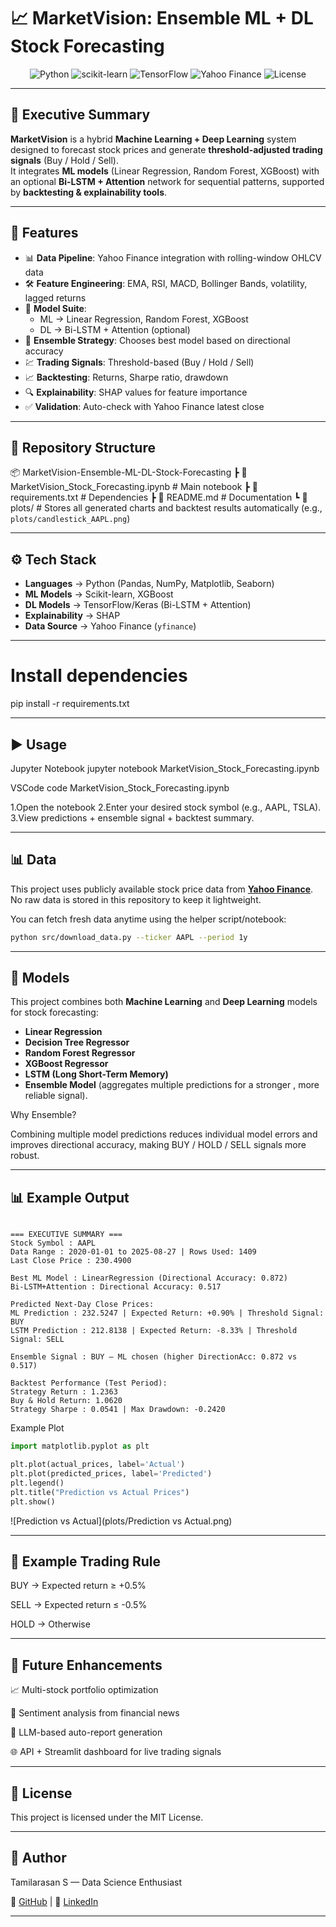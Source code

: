 # 📈 MarketVision: Ensemble ML + DL Stock Forecasting  

<p align="center">
  <img src="https://img.shields.io/badge/Python-3.10-blue?logo=python" alt="Python"/>
  <img src="https://img.shields.io/badge/ML-ScikitLearn-orange?logo=scikitlearn" alt="scikit-learn"/>
  <img src="https://img.shields.io/badge/DL-TensorFlow-green?logo=tensorflow" alt="TensorFlow"/>
  <img src="https://img.shields.io/badge/Data-YahooFinance-lightgrey?logo=yahoo" alt="Yahoo Finance"/>
  <img src="https://img.shields.io/badge/License-MIT-yellow?logo=open-source-initiative" alt="License"/>
</p>

---

## 🔹 Executive Summary  
**MarketVision** is a hybrid **Machine Learning + Deep Learning** system designed to forecast stock prices and generate **threshold-adjusted trading signals** (Buy / Hold / Sell).  
It integrates **ML models** (Linear Regression, Random Forest, XGBoost) with an optional **Bi-LSTM + Attention** network for sequential patterns, supported by **backtesting & explainability tools**.  

---

## 🚀 Features  
- 📊 **Data Pipeline**: Yahoo Finance integration with rolling-window OHLCV data  
- 🛠 **Feature Engineering**: EMA, RSI, MACD, Bollinger Bands, volatility, lagged returns  
- 🤖 **Model Suite**:  
  - ML → Linear Regression, Random Forest, XGBoost  
  - DL → Bi-LSTM + Attention (optional)  
- 🧩 **Ensemble Strategy**: Chooses best model based on directional accuracy  
- 💹 **Trading Signals**: Threshold-based (Buy / Hold / Sell)  
- 📈 **Backtesting**: Returns, Sharpe ratio, drawdown  
- 🔍 **Explainability**: SHAP values for feature importance  
- ✅ **Validation**: Auto-check with Yahoo Finance latest close  

---

## 📂 Repository Structure  

📦 MarketVision-Ensemble-ML-DL-Stock-Forecasting
┣ 📜 MarketVision_Stock_Forecasting.ipynb # Main notebook
┣ 📜 requirements.txt # Dependencies
┣ 📜 README.md # Documentation
┗ 📂 plots/ # Stores all generated charts and backtest results automatically (e.g., `plots/candlestick_AAPL.png`)  
 


---

## ⚙️ Tech Stack  
- **Languages** → Python (Pandas, NumPy, Matplotlib, Seaborn)  
- **ML Models** → Scikit-learn, XGBoost  
- **DL Models** → TensorFlow/Keras (Bi-LSTM + Attention)  
- **Explainability** → SHAP  
- **Data Source** → Yahoo Finance (`yfinance`)  

---




# Install dependencies
pip install -r requirements.txt

---

## ▶️ Usage

Jupyter Notebook
jupyter notebook MarketVision_Stock_Forecasting.ipynb

VSCode
code MarketVision_Stock_Forecasting.ipynb


1.Open the notebook
2.Enter your desired stock symbol (e.g., AAPL, TSLA).
3.View predictions + ensemble signal + backtest summary.

---

## 📊 Data
This project uses publicly available stock price data from **[Yahoo Finance](https://finance.yahoo.com/)**.  
No raw data is stored in this repository to keep it lightweight.  

You can fetch fresh data anytime using the helper script/notebook:  

```bash
python src/download_data.py --ticker AAPL --period 1y
```
---


## 🧠 Models
This project combines both **Machine Learning** and **Deep Learning** models for stock forecasting:

- **Linear Regression**  
- **Decision Tree Regressor**  
- **Random Forest Regressor**  
- **XGBoost Regressor**  
- **LSTM (Long Short-Term Memory)**  
- **Ensemble Model** (aggregates multiple predictions for a stronger , more reliable signal).

Why Ensemble?

Combining multiple model predictions reduces individual model errors and improves directional accuracy, making BUY / HOLD / SELL signals more robust.


---


## 📊 Example Output  
```text

=== EXECUTIVE SUMMARY ===  
Stock Symbol : AAPL  
Data Range : 2020-01-01 to 2025-08-27 | Rows Used: 1409  
Last Close Price : 230.4900  

Best ML Model : LinearRegression (Directional Accuracy: 0.872)  
Bi-LSTM+Attention : Directional Accuracy: 0.517  

Predicted Next-Day Close Prices:  
ML Prediction : 232.5247 | Expected Return: +0.90% | Threshold Signal: BUY  
LSTM Prediction : 212.8138 | Expected Return: -8.33% | Threshold Signal: SELL  

Ensemble Signal : BUY — ML chosen (higher DirectionAcc: 0.872 vs 0.517)  

Backtest Performance (Test Period):  
Strategy Return : 1.2363  
Buy & Hold Return: 1.0620  
Strategy Sharpe : 0.0541 | Max Drawdown: -0.2420  

```

Example Plot
```python
import matplotlib.pyplot as plt

plt.plot(actual_prices, label='Actual')
plt.plot(predicted_prices, label='Predicted')
plt.legend()
plt.title("Prediction vs Actual Prices")
plt.show()
```
![Prediction vs Actual](plots/Prediction vs Actual.png)

---
## 📌 Example Trading Rule

BUY → Expected return ≥ +0.5%

SELL → Expected return ≤ -0.5%

HOLD → Otherwise


---

## 🧠 Future Enhancements

📈 Multi-stock portfolio optimization

📰 Sentiment analysis from financial news

🤖 LLM-based auto-report generation

🌐 API + Streamlit dashboard for live trading signals

---

## 📜 License

This project is licensed under the MIT License.

---

## 👤 Author

Tamilarasan S — Data Science Enthusiast

🔗 [GitHub](https://github.com/ts1844)        |          💼 [LinkedIn](https://linkedin.com/in/tamilarasans018)  

---
